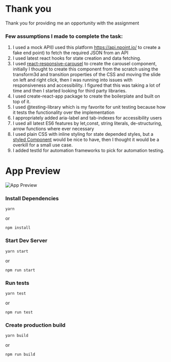 # Thank you

Thank you for providing me an opportunity with the assignment

### Few assumptions I made to complete the task:

1. I used a mock API(I used this platform https://api.npoint.io/ to create a fake end point) to fetch the required JSON from an API
2. I used latest react hooks for state creation and data fetching.
3. I used [react-responsive-carousel](https://www.npmjs.com/package/react-responsive-carousel) to create the carousel component, initially I thought to create this component from the scratch using the transform3d and transition properties of the CSS and moving the slide on left and right click, then I was running into issues with responsiveness and accessibility. I figured that this was taking a lot of time and then I started looking for third party libraries.
4. I used create-react-app package to create the boilerplate and built on top of it.
5. I used @testing-library which is my favorite for unit testing because how it tests the functionality over the implementation
6. I appropriately added aria-label and tab-indexes for accessibility users
7. I used all latest ES6 features by let,const, string literals, de-structuring, arrow functions where ever necessary
8. I used plain CSS with inline styling for state depended styles, but a [styled Component](https://styled-components.com/) would be nice to have, then I thought it would be a overkill for a small use case.
9. I added testId for automation frameworks to pick for automation testing.

# App Preview

![App Preview](https://github.com/symmetriccurve/Ajmal-assignments/blob/master/product-ui/Preview.gif)

### Install Dependencies

```
yarn
```

or

```
npm install
```

### Start Dev Server

```
yarn start
```

or

```
npm run start
```

### Run tests

```
yarn test
```

or

```
npm run test
```

### Create production build

```
yarn build
```

or

```
npm run build
```
